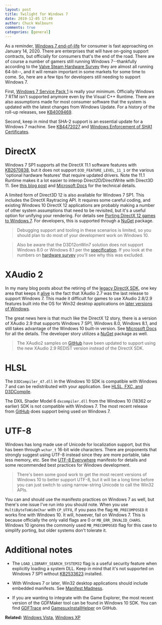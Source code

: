 ```yaml
---
layout: post
title: Twilight for Windows 7
date: 2019-12-05 17:49
author: Chuck Walbourn
comments: true
categories: [general]
---
```


As a reminder, [Windows 7 end-of-life](https://www.microsoft.com/en-us/windows/windows-7-end-of-life-support-information) for consumer is fast approaching on January 14, 2020. There are enterprises that will have on-going support contracts, but officially for consumers that's the end of the road. There are of course a number of gamers still running Windows 7--thankfully according to the [Valve Steam Hardware Survey](https://store.steampowered.com/hwsurvey) they are almost all running 64-bit--, and it will remain important in some markets for some time to come. So, here are a few tips for developers still needing to support Windows 7.
<!--more-->

First, [Windows 7 Service Pack 1](https://walbourn.github.io/windows-7-service-pack-1/) is really your minimum. Officially Windows 7 RTM isn't supported anymore even by the Visual C++ Runtime. There are also assumptions made for most consumer software that the system is updated with the latest changes from Windows Update. For a history of the roll-up releases, see [KB4009469](https://support.microsoft.com/en-us/help/4009469).

Second, keep in mind that SHA-2 support is an essential update for a Windows 7 machine. See [KB4472027](https://support.microsoft.com/en-us/help/4472027/2019-sha-2-code-signing-support-requirement-for-windows-and-wsus) and [Windows Enforcement of SHA1 Certificates](https://social.technet.microsoft.com/wiki/contents/articles/32288.windows-enforcement-of-sha1-certificates.aspx).

# DirectX

Windows 7 SP1 supports all the DirectX 11.1 software features with [KB2670838](https://support.microsoft.com/en-us/help/2670838/platform-update-for-windows-7-sp1-and-windows-server-2008-r2-sp1), but it does not support ``D3D_FEATURE_LEVEL_11_1`` or the various 'optional hardware features' that require updated drivers. Note the 11.1 Runtime makes it a lot easier to interop Direct2D/DirectWrite with Direct3D 11. See [this blog post](https://walbourn.github.io/directx-11-1-and-windows-7-update/) and [Microsoft Docs](https://docs.microsoft.com/en-us/windows/win32/direct3darticles/platform-update-for-windows-7) for the technical details.

A limited form of Direct3D 12 is also available for Windows 7 SP1. This includes the DirectX Raytracing API. It requires some careful coding, and existing Windows 10 DirectX 12 applications are probably making a number of other system assumptions that need to be revisited, but it's a useful option for unifying your rendering. For details see [Porting DirectX 12 games to Windows 7](https://devblogs.microsoft.com/directx/porting-directx-12-games-to-windows-7/). For developers, this is supported through a [NuGet](https://www.nuget.org/packages/Microsoft.Direct3D.D3D12On7) package.

> Debugging support and tooling in these scenarios is  limited, so you should plan to do most of your development work on Windows 10.

> Also be aware that the D3D12onWin7 solution does not support Windows 8.0 or Windows 8.1 per the [specification](https://microsoft.github.io/DirectX-Specs/d3d/D3D12onWin7.html#q-what-about-windows-8-or-windows-81). If you look at the numbers on [hardware survey](https://store.steampowered.com/hwsurvey) you'll see why this was excluded.

# XAudio 2

In my many blog posts about the retiring of the [legacy DirectX SDK](https://aka.ms/dxsdk), one key area that keeps it [alive](https://walbourn.github.io/the-zombie-directx-sdk/) is the fact that XAudio 2.7 was the last  release to support Windows 7. This made it difficult for games to use XAudio 2.8/2.9 features built into the OS for Win32 desktop applications on [later versions of Windows](https://walbourn.github.io/xaudio2-and-windows-8/).

The great news here is that much like the DirectX 12 story, there is a version of XAudio 2.9 that supports Windows 7 SP1, Windows 8.0, Windows 8.1, and still takes advantage of the Windows 10 built-in version. See [Microsoft Docs](https://docs.microsoft.com/en-us/windows/win32/xaudio2/xaudio2-redistributable) for all the details. The developer story utilizes a [NuGet](https://www.nuget.org/packages/Microsoft.XAudio2.Redist/) package as well.

> The XAudio2 samples on [GitHub](https://github.com/walbourn/directx-sdk-samples/tree/master/XAudio2) have been updated to support using the new XAudio 2.9 REDIST version instead of the DirectX SDK.

# HLSL

The ``D3DCompiler_47.dll`` in the Windows 10 SDK is compatible with Windows 7 and can be redistributed with your application. See [HLSL, FXC, and D3DCompile](https://walbourn.github.io/hlsl-fxc-and-d3dcompile/).

The DXIL Shader Model 6 ``dxcompiler.dll`` from the Windows 10 (18362 or earlier) SDK is not compatible with Windows 7. The most recent release from [GitHub](https://github.com/microsoft/DirectXShaderCompiler/releases) does support being used on Windows 7.

# UTF-8

Windows has long made use of Unicode for localization support, but this has been through ``wchar_t`` 16-bit wide characters. There are proponents that strongly suggest using UTF-8 instead since they are more portable, take less memory, etc. See the [UTF-8 Everywhere](https://utf8everywhere.org/) manifesto for details and some recommended best practices for Windows development.

> There's been some good work to get the most recent versions of Windows 10 to better support UTF-8, but it will be a long time before you can just switch to using narrow-string Unicode to call the Win32 APIs.

You can and should use the manifesto practices on Windows 7 as well, but there's one issue I've run into you should note. When you use ``MultiByteToWideChar`` with ``CP_UTF8``, if you pass the flag ``MB_PRECOMPOSED`` it works fine with Windows 10. It will, however, fail on Windows 7. This is because officially the only valid flags are 0 or ``MB_ERR_INVALID_CHARS``. Windows 10 ignores the commonly used ``MB_PRECOMPOSED`` flag for this case to simplify porting, but older systems don't tolerate it.

# Additional notes

* The ``LOAD_LIBRARY_SEARCH_SYSTEM32`` flag is a useful security feature when explicitly loading a system DLL. Keep in mind that it's not supported on Windows 7 SP1 without [KB2533623](https://support.microsoft.com/en-us/help/2533623/microsoft-security-advisory-insecure-library-loading-could-allow-remot) installed.

* With Windows 7 or later, Win32 desktop applications should include embedded manifests. See [Manifest Madness](https://walbourn.github.io/manifest-madness/).

* If you are wanting to integrate with the Game Explorer, the most recent version of the GDFMaker tool can be found in Windows 10 SDK. You can find [GDFTrace](https://github.com/walbourn/directx-sdk-samples/tree/master/GDFTrace) and [GamesuxInstallHelper](https://github.com/walbourn/directx-sdk-samples/tree/master/InstallHelpers/GameuxInstallHelper) on GitHub.

<b>Related:</b> <a href="https://walbourn.github.io/a-look-back-windows-vista/">Windows Vista</a>, <a href="https://walbourn.github.io/goodbye-to-an-old-friend/">Windows XP</a>
